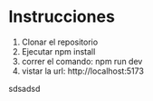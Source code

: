 # Instrucciones

1. Clonar el repositorio
2. Ejecutar npm install
3. correr el comando: npm run dev
4. vistar la url: http://localhost:5173

sdsadsd
